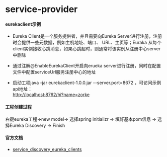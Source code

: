 # service-provider
#### eurekaclient示例
* Eureka&nbsp;Client是一个服务提供者，并且需要向Eureka&nbsp;Server进行注册，注册时会提供一些元数据，例如主机地址、端口、
URL、主页等；Euraka&nbsp;从每个client实例接收心跳消息，如果心跳超时，则通常将该实例从注册中心server中删除

* 通过注解@EnableEurekaClient开启向erueka&nbsp;server进行注册，同时在配置文件中配置serviceUrl服务注册中心的地址

* 启动工程java -jar eurekaclient-1.0.0.jar --server.port=8672 ，可访问示例api地址：<br>
[http://localhost:8762/hi?name=zorke](http://localhost:8762/hi?name=zorke)

#### 工程创建过程
右键eureka工程->new model-> 选择spring initializr -> 填好基本pom信息 -> 选择Eureka Discovery -> Finish

#### 官方文档
* [service_discovery_eureka_clients](http://projects.spring.io/spring-cloud/spring-cloud.html#_service_discovery_eureka_clients)